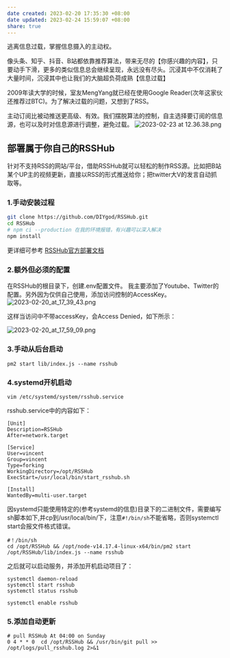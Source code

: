 ```yaml
---
date created: 2023-02-20 17:35:30 +08:00
date updated: 2023-02-24 15:59:07 +08:00
share: true
---
```

逃离信息过载，掌握信息摄入的主动权。

像头条、知乎、抖音、B站都依靠推荐算法，带来无尽的【你感兴趣的内容】，只要动手下滑，更多的类似信息总会继续呈现，永远没有尽头。沉浸其中不仅消耗了大量时间，沉浸其中也让我们的大脑超负荷成熟【信息过载】

2009年读大学的时候，室友MengYang就已经在使用Google Reader(次年这家伙还推荐过BTC)。为了解决过载的问题，又想到了RSS。

主动订阅比被动推送更高级、有效。我们摆脱算法的控制，自主选择要订阅的信息源，也可以及时对信息源进行调整，避免过载。
![ 2023-02-23 at 12.36.38.png](2023-02-23%20at%2012.36.38.png)


## 部署属于你自己的RSSHub

针对不支持RSS的网站/平台，借助RSSHub就可以轻松的制作RSS源。比如把B站某个UP主的视频更新，直接以RSS的形式推送给你；把twitter大V的发言自动抓取等。

### 1.手动安装过程

```bash
git clone https://github.com/DIYgod/RSSHub.git
cd RSSHub
# npm ci --production 在我的环境报错，有兴趣可以深入解决
npm install 
```
更详细可参考 [RSSHub官方部署文档](https://docs.rsshub.app/install/#shou-dong-bu-shu-an-zhuang)

### 2.额外但必须的配置

在RSSHub的根目录下，创建.env配置文件。
我主要添加了Youtube、Twitter的配置。另外因为仅供自己使用，添加访问控制的AccessKey。
![2023-02-20_at_17_39_43.png](2023-02-20_at_17_39_43.png)

这样当访问中不带accessKey，会Access Denied，如下所示：

![2023-02-20_at_17_59_09.png](2023-02-20_at_17_59_09.png)
### 3.手动从后台启动

```
pm2 start lib/index.js --name rsshub
```

### 4.systemd开机启动

```
vim /etc/systemd/system/rsshub.service
```

rsshub.service中的内容如下：

```
[Unit]  
Description=RSSHub  
After=network.target  
  
[Service]  
User=vincent  
Group=vincent  
Type=forking  
WorkingDirectory=/opt/RSSHub  
ExecStart=/usr/local/bin/start_rsshub.sh  
  
[Install]  
WantedBy=multi-user.target
```

因systemd只能使用特定的(参考systemd的信息)目录下的二进制文件，需要编写sh脚本如下,并cp到/usr/local/bin/下，注意`#!/bin/sh`不能省略，否则systemctl start会报文件格式错误。
```
#！/bin/sh  
cd /opt/RSSHub && /opt/node-v14.17.4-linux-x64/bin/pm2 start /opt/RSSHub/lib/index.js --name rsshub
```

之后就可以启动服务，并添加开机启动项目了：
```
systemctl daemon-reload
systemctl start rsshub
systemctl status rsshub

systemctl enable rsshub
```

### 5.添加自动更新

```
# pull RSSHub At 04:00 on Sunday  
0 4 * * 0  cd /opt/RSSHub && /usr/bin/git pull >> /opt/logs/pull_rsshub.log 2>&1
```